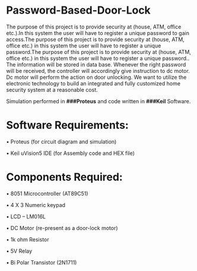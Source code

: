 # Password-Based-Door-Lock
The purpose of this project is to provide security at (house, ATM, office etc.).In this system the user will have to register a unique password to gain access.The purpose of this project is to provide security at (house, ATM, office etc.) in this system the user will have to register a unique password.The purpose of this project is to provide security at (house, ATM, office etc.) in this system the user will have to register a unique password.. The information will be stored in data base.
Whenever the right password will be received, the controller will accordingly give instruction
to dc motor. Dc motor will perform the action on door unlocking. We want to utilize the
electronic technology to build an integrated and fully customized home security system at a
reasonable cost.

Simulation performed in **###Proteus** and code written in **###Keil** Software.

# Software Requirements:

• Proteus (for circuit diagram and simulation)

• Keil uVision5 IDE (for Assembly code and HEX file)


# Components Required:

• 8051 Microcontroller (AT89C51)

• 4 X 3 Numeric keypad

• LCD – LM016L

• DC Motor (re-present as a door-lock motor)

• 1k ohm Resistor

• 5V Relay

• Bi Polar Transistor (2N1711)
